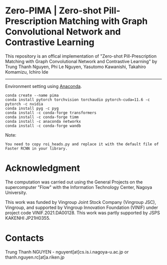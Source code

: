 # Zero-PIMA | Zero-shot Pill-Prescription Matching with Graph Convolutional Network and Contrastive Learning

This repository is an offical implementation of "Zero-shot Pill-Prescription Matching with Graph Convolutional Network and Contrastive Learning" by Trung Thanh Nguyen, Phi Le Nguyen, Yasutomo Kawanishi, Takahiro Komamizu, Ichiro Ide

---
Environment setting using [Anaconda](https://www.anaconda.com/).

```
conda create --name pima
conda install pytorch torchvision torchaudio pytorch-cuda=11.6 -c pytorch -c nvidia
conda install pyg -c pyg
conda install -c conda-forge transformers
conda install -c conda-forge timm
conda install -c anaconda networkx
conda install -c conda-forge wandb
```

Note:
```
You need to copy roi_heads.py and replace it with the default file of Faster RCNN in your library.
```


# Acknowledgment
The computation was carried out using the General Projects on the supercomputer "Flow" with the Information Technology Center, Nagoya University.

This work was funded by Vingroup Joint Stock Company (Vingroup JSC), Vingroup, and supported by Vingroup Innovation Foundation (VINIF) under project code VINIF.2021.DA00128. This work was partly supported by JSPS KAKENHI JP21H0355.

# Contacts
Trung Thanh NGUYEN - nguyent[at]cs.is.i.nagoya-u.ac.jp or thanh.nguyen.rc[at]a.riken.jp
